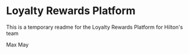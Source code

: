 # Loyalty Rewards Platform

This is a temporary readme for the Loyalty Rewards Platform for Hilton's team

Max
May
